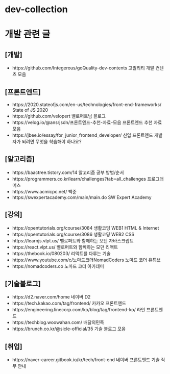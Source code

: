 # dev-collection
<h1>개발 관련 글</h1>

<p>
<h2>[개발]</h2>
<ul>
  <li>https://github.com/Integerous/goQuality-dev-contents 고퀄리티 개발 컨텐츠 모음</li>
</ul>
</p>

<p>
<h2>[프론트엔드]</h2>
<ul>
  <li>https://2020.stateofjs.com/en-us/technologies/front-end-frameworks/ State of JS 2020</li>

  <li>https://github.com/velopert 벨로퍼트님 블로그 </li>
  <li>https://velog.io/@ansrjsdn/프론트엔드-추천-자료-모음 프론트엔드 추천 자료 모음</li>
  <li>https://jbee.io/essay/for_junior_frontend_developer/ 신입 프론트엔드 개발자가 되려면 무엇을 학습해야 하나요?</li>
</ul>
</p>

<p>
<h2>[알고리즘]</h2>
<ul> 
<li>https://baactree.tistory.com/14 알고리즘 공부 방법/순서</li>
<li>https://programmers.co.kr/learn/challenges?tab=all_challenges 프로그래머스</li>
<li>https://www.acmicpc.net/ 백준</li>
<li>https://swexpertacademy.com/main/main.do SW Expert Academy</li>
</ul>

</p>

<p>
<h2>[강의]</h2>
<ul> 
  <li>https://opentutorials.org/course/3084 생활코딩 WEB1 HTML & Internet</li>
  <li>https://opentutorials.org/course/3086 생활코딩 WEB2 CSS</li>
<li>https://learnjs.vlpt.us/ 벨로퍼트와 함께하는 모던 자바스크립트</li>
<li>https://react.vlpt.us/ 벨로퍼트와 함께하는 모던 리액트</li>
<li>https://thebook.io/080203/ 리액트를 다루는 기술</li>
  <li>https://www.youtube.com/c/노마드코더NomadCoders 노마드 코더 유튜브</li>
  <li>https://nomadcoders.co 노마드 코더 아카데미</li>
</ul>

</p>

<p>
<h2>[기술블로그]</h2> 
<ul> 
<li>https://d2.naver.com/home 네이버 D2</li>
<li>https://tech.kakao.com/tag/frontend/ 카카오 프론트엔드</li>
<li>https://engineering.linecorp.com/ko/blog/tag/frontend-ko/ 라인 프론트엔드</li>
<li>https://techblog.woowahan.com/ 배달의민족</li>
<li>https://brunch.co.kr/@sicle-official/35 기술 블로그 모음</li>
</ul>

</p>

<p>
<h2>[취업]</h2>
<ul>
    <li>https://naver-career.gitbook.io/kr/tech/front-end 네이버 프론트엔드 기술 직무 안내</li>
</ul>
</p>

</body>
</html>
